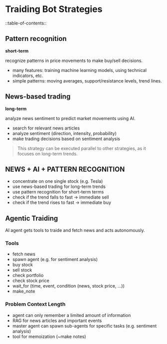 # Traiding Bot Strategies

::table-of-contents::

## Pattern recognition

**short-term**

recognize patterns in price movements to make buy/sell decisions.

- many features: training machine learning models, using technical indicators, etc.
- simple patterns: moving averages, support/resistance levels, trend lines.

## News-based trading

**long-term**

analyze news sentiment to predict market movements using AI.

- search for relevant news articles
- analyze sentiment (direction, intensity, probability)
- make trading decisions based on sentiment analysis

> This strategy can be executed parallel to other strategies, as it focuses on long-term trends.

## NEWS + AI + PATTERN RECOGNITION

- concentrate on one single stock (e.g. Tesla)
- use news-based trading for long-term trends
- use pattern recognition for short-term terms
- check if the trend falls to fast -> immediate sell
- check if the trend rises to fast -> immediate buy

## Agentic Traiding

AI agent gets tools to traide and fetch news and acts autonomously.

### Tools

- fetch news
- spawn agent (e.g. for sentiment analysis)
- buy stock
- sell stock
- check portfolio
- check stock price
- wait_for (time, event, condition (news, stock price, ...))
- make_note

### Problem Context Length

- agent can only remember a limited amount of information
- RAG for news articles and important events
- master agent can spawn sub-agents for specific tasks (e.g. sentiment analysis)
- tool for memoization (~make notes)
